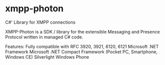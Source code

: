 # xmpp-photon
C#' Library for XMPP connections

XMPP-Photon is a SDK / library for the extensible Messaging and Presence Protocol written in managed C# code.

Features:
Fully compatible with RFC 3920, 3921, 6120, 6121
Microsoft .NET Framework
Microsoft .NET Compact Framework (Pocket PC, Smartphone, Windows CE)
Silverlight
Windows Phone


